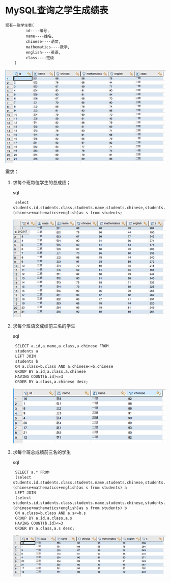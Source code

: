 # MySQL查询之学生成绩表

	现有一张学生表(
		     id----编号,
		     name----姓名,
		     chinese----语文,
		     mathematics----数学,
		     english----英语,
		     class----班级
		)

![学生表students](./pic/students.png)

需求：

1. 求每个班每位学生的总成绩；

	sql
		
		select students.id,students.class,students.name,students.chinese,students.mathematics,students.english,(chinese+mathematics+english)as s from students;
	
	![结果](./pic/result1.png)
	
2. 求每个班语文成绩前三名的学生

	sql
		
		SELECT a.id,a.name,a.class,a.chinese FROM
		students a 
		LEFT JOIN 
		students b
		ON a.class=b.class AND a.chinese<=b.chinese
		GROUP BY a.id,a.class,a.chinese
		HAVING COUNT(b.id)<=3
		ORDER BY a.class,a.chinese desc;
	
	![结果](./pic/result2.png)

3. 求每个班总成绩前三名的学生

	sql
	
		SELECT a.* FROM
		(select students.id,students.class,students.name,students.chinese,students.mathematics,students.english,(chinese+mathematics+english)as s from students) a 
		LEFT JOIN 
		(select students.id,students.class,students.name,students.chinese,students.mathematics,students.english,(chinese+mathematics+english)as s from students) b
		ON a.class=b.class AND a.s<=b.s
		GROUP BY a.id,a.class,a.s
		HAVING COUNT(b.id)<=3
		ORDER BY a.class,a.s desc;
	
	![结果](./pic/result3.png)
	
	
	
	
	
	
	
	
	
	
	
	
	
	
	
	
	



